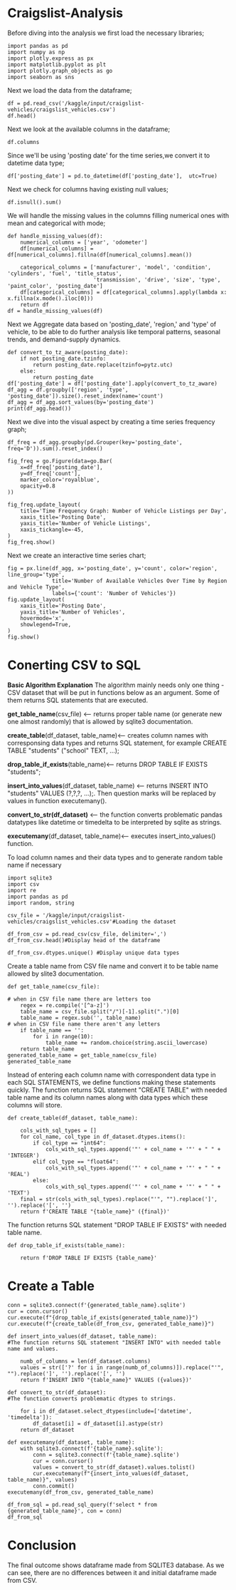 # Craigslist-Analysis
Before diving into the analysis we first load the necessary libraries;

```
import pandas as pd
import numpy as np
import plotly.express as px
import matplotlib.pyplot as plt
import plotly.graph_objects as go
import seaborn as sns
```
Next we load the data from the dataframe;
```
df = pd.read_csv('/kaggle/input/craigslist-vehicles/craigslist_vehicles.csv')
df.head()
```
Next we look at the available columns in the dataframe;
```
df.columns
```
Since we'll be using 'posting date' for the time series,we convert it to datetime data type;
```
df['posting_date'] = pd.to_datetime(df['posting_date'],  utc=True)
```
Next we check for columns having existing null values;
```
df.isnull().sum()
```
We will handle the missing values in the columns filling numerical ones with mean and categorical with mode;
```
def handle_missing_values(df):
    numerical_columns = ['year', 'odometer']
    df[numerical_columns] = df[numerical_columns].fillna(df[numerical_columns].mean())
    
    categorical_columns = ['manufacturer', 'model', 'condition', 'cylinders', 'fuel', 'title_status',
                           'transmission', 'drive', 'size', 'type', 'paint_color', 'posting_date']
    df[categorical_columns] = df[categorical_columns].apply(lambda x: x.fillna(x.mode().iloc[0]))
    return df
df = handle_missing_values(df)
```
Next we Aggregate data based on 'posting_date', 'region,' and 'type' of vehicle, to be able to do further analysis like temporal patterns, seasonal trends, and demand-supply dynamics.
```
def convert_to_tz_aware(posting_date):
    if not posting_date.tzinfo:
        return posting_date.replace(tzinfo=pytz.utc)
    else:
        return posting_date
df['posting_date'] = df['posting_date'].apply(convert_to_tz_aware)
df_agg = df.groupby(['region', 'type', 'posting_date']).size().reset_index(name='count')
df_agg = df_agg.sort_values(by='posting_date')
print(df_agg.head())
```
Next we dive into the visual aspect by creating a time series frequency graph;
```
df_freq = df_agg.groupby(pd.Grouper(key='posting_date', freq='D')).sum().reset_index()

fig_freq = go.Figure(data=go.Bar(
    x=df_freq['posting_date'],
    y=df_freq['count'],
    marker_color='royalblue',
    opacity=0.8
))

fig_freq.update_layout(
    title='Time Frequency Graph: Number of Vehicle Listings per Day',
    xaxis_title='Posting Date',
    yaxis_title='Number of Vehicle Listings',
    xaxis_tickangle=-45,
)
fig_freq.show()
```
Next we create an interactive time series chart;
```
fig = px.line(df_agg, x='posting_date', y='count', color='region', line_group='type',
              title='Number of Available Vehicles Over Time by Region and Vehicle Type',
              labels={'count': 'Number of Vehicles'})
fig.update_layout(
    xaxis_title='Posting Date',
    yaxis_title='Number of Vehicles',
    hovermode='x',
    showlegend=True,
)
fig.show()
```
# Conerting CSV to SQL

**Basic Algorithm Explanation**
The algorithm mainly needs only one thing - CSV dataset that will be put in functions below as an argument. Some of them returns SQL statements that are executed.

**get_table_name**(csv_file) <-- returns proper table name (or generate new one almost randomly) that is allowed by sqlite3 documentation.

**create_table**(df_dataset, table_name)<-- creates column names with corresponsing data types and returns SQL statement, for example CREATE TABLE "students" ("school" TEXT, ...);

**drop_table_if_exists**(table_name)<-- returns DROP TABLE IF EXISTS "students";

**insert_into_values**(df_dataset, table_name) <-- returns INSERT INTO "students" VALUES (?,?,?, ...);. Then question marks will be replaced by values in function executemany().

**convert_to_str(df_dataset)** <-- the function converts problematic pandas datatypes like datetime or timedelta to be interpreted by sqlite as strings.

**executemany**(df_dataset, table_name)<-- executes insert_into_values() function.

To load column names and their data types and to generate random table name if necessary
```
import sqlite3
import csv
import re
import pandas as pd 
import random, string 
```
```
csv_file = '/kaggle/input/craigslist-vehicles/craigslist_vehicles.csv'#Loading the dataset
```
```
df_from_csv = pd.read_csv(csv_file, delimiter=',')
df_from_csv.head()#Display head of the dataframe 
```
```
df_from_csv.dtypes.unique() #Display unique data types
```
Create a table name from CSV file name and convert it to be table name allowed by slite3 documentation.
```
def get_table_name(csv_file):

# when in CSV file name there are letters too
    regex = re.compile('[^a-z]')
    table_name = csv_file.split("/")[-1].split(".")[0]
    table_name = regex.sub('', table_name)
# when in CSV file name there aren't any letters
    if table_name == '':
        for i in range(10):
            table_name += random.choice(string.ascii_lowercase)
    return table_name
generated_table_name = get_table_name(csv_file)
generated_table_name
```
Instead of entering each column name with correspondent data type in each SQL STATEMENTS, we define functions making these statements quickly.
The function returns SQL statement "CREATE TABLE" with needed table name and its column names along with data types which these columns will store.
```
def create_table(df_dataset, table_name):

    cols_with_sql_types = []
    for col_name, col_type in df_dataset.dtypes.items():
        if col_type == "int64":
            cols_with_sql_types.append('"' + col_name + '"' + " " + 'INTEGER')
        elif col_type == "float64":
            cols_with_sql_types.append('"' + col_name + '"' + " " + 'REAL')
        else:
            cols_with_sql_types.append('"' + col_name + '"' + " " + 'TEXT')
    final = str(cols_with_sql_types).replace("'", "").replace(']', '').replace('[', '')
    return f'CREATE TABLE "{table_name}" ({final})'
```
The function returns SQL statement "DROP TABLE IF EXISTS" with needed table name.
```
def drop_table_if_exists(table_name):
   
    return f'DROP TABLE IF EXISTS {table_name}'
```
# Create a Table
```
conn = sqlite3.connect(f'{generated_table_name}.sqlite')
cur = conn.cursor()
cur.execute(f"{drop_table_if_exists(generated_table_name)}")
cur.execute(f"{create_table(df_from_csv, generated_table_name)}")
```
```
def insert_into_values(df_dataset, table_name):
#The function returns SQL statement "INSERT INTO" with needed table name and values.
    
    numb_of_columns = len(df_dataset.columns)
    values = str(['?' for i in range(numb_of_columns)]).replace("'", "").replace(']', '').replace('[', '')
    return f'INSERT INTO "{table_name}" VALUES ({values})'
```
```
def convert_to_str(df_dataset):
#The function converts problematic dtypes to strings.
    
    for i in df_dataset.select_dtypes(include=['datetime', 'timedelta']):
        df_dataset[i] = df_dataset[i].astype(str)
    return df_dataset
```
```
def executemany(df_dataset, table_name):
    with sqlite3.connect(f'{table_name}.sqlite'):
        conn = sqlite3.connect(f'{table_name}.sqlite')
        cur = conn.cursor()
        values = convert_to_str(df_dataset).values.tolist()
        cur.executemany(f"{insert_into_values(df_dataset, table_name)}", values)
        conn.commit()
executemany(df_from_csv, generated_table_name)
```
```
df_from_sql = pd.read_sql_query(f'select * from {generated_table_name}', con = conn)
df_from_sql
```
# Conclusion 
The final outcome shows dataframe made from SQLITE3 database. As we can see, there are no differences between it and initial dataframe made from CSV.

